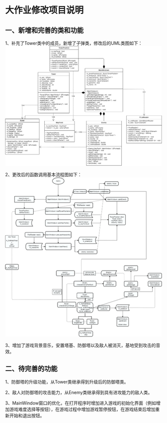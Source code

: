 # 大作业修改项目说明
## 一、新增和完善的类和功能
1、补充了Tower类中的成员，新增了子弹类，修改后的UML类图如下：
![image](https://raw.githubusercontent.com/Ly-leaner/bighomework/master/UML-2.png)

2、更改后的函数调用基本流程图如下：
![image](https://raw.githubusercontent.com/Ly-leaner/bighomework/master/流程-2.png)

3、增加了游戏背景音乐，安置塔基、防御塔以及敌人被消灭，基地受到攻击的音效。

## 二、待完善的功能
1、防御塔的升级功能，从Tower类继承得到升级后的防御塔类。

2、敌人对防御塔的攻击能力，从Enemy类继承得到具有进攻能力的敌人类。

3、MainWindow窗口的优化，在打开程序时增加进入游戏的初始化界面（例如增加游戏难度选择等按钮），在游戏过程中增加游戏暂停按钮，在游戏结束后增加重新开始和退出按钮。
